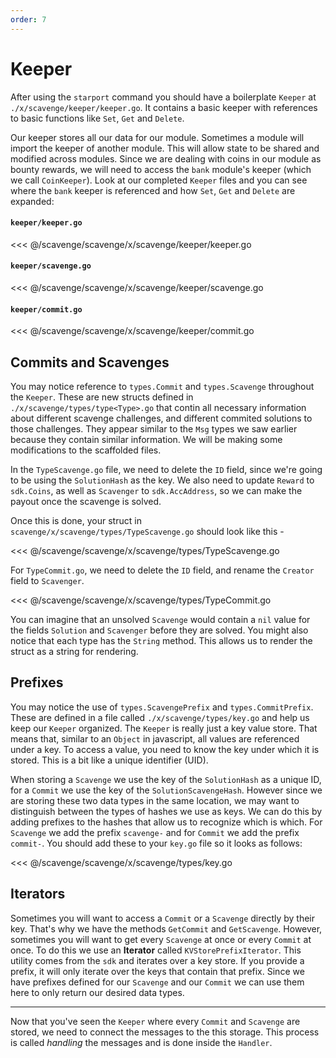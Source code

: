 ```yaml
---
order: 7
---
```


# Keeper

After using the `starport` command you should have a boilerplate `Keeper` at `./x/scavenge/keeper/keeper.go`. It contains a basic keeper with references to basic functions like `Set`, `Get` and `Delete`.

Our keeper stores all our data for our module. Sometimes a module will import the keeper of another module. This will allow state to be shared and modified across modules. Since we are dealing with coins in our module as bounty rewards, we will need to access the `bank` module's keeper (which we call `CoinKeeper`). Look at our completed `Keeper` files and you can see where the `bank` keeper is referenced and how `Set`, `Get` and `Delete` are expanded:

#### `keeper/keeper.go`
<<< @/scavenge/scavenge/x/scavenge/keeper/keeper.go

#### `keeper/scavenge.go`
<<< @/scavenge/scavenge/x/scavenge/keeper/scavenge.go

#### `keeper/commit.go`
<<< @/scavenge/scavenge/x/scavenge/keeper/commit.go

## Commits and Scavenges

You may notice reference to `types.Commit` and `types.Scavenge` throughout the `Keeper`. These are new structs defined in `./x/scavenge/types/type<Type>.go` that contin all necessary information about different scavenge challenges, and different commited solutions to those challenges. They appear similar to the `Msg` types we saw earlier because they contain similar information. We will be making some modifications to the scaffolded files.

In the `TypeScavenge.go` file, we need to delete the `ID` field, since we're going to be using the `SolutionHash` as the key. We also need to update `Reward` to `sdk.Coins`, as well as `Scavenger` to `sdk.AccAddress`, so we can make the payout once the scavenge is solved.

Once this is done, your struct in `scavenge/x/scavenge/types/TypeScavenge.go` should look like this -

<<< @/scavenge/scavenge/x/scavenge/types/TypeScavenge.go

For `TypeCommit.go`, we need to delete the `ID` field, and rename the `Creator` field to `Scavenger`.

<<< @/scavenge/scavenge/x/scavenge/types/TypeCommit.go

You can imagine that an unsolved `Scavenge` would contain a `nil` value for the fields `Solution` and `Scavenger` before they are solved. You might also notice that each type has the `String` method. This allows us to render the struct as a string for rendering.

## Prefixes

You may notice the use of `types.ScavengePrefix` and `types.CommitPrefix`. These are defined in a file called `./x/scavenge/types/key.go` and help us keep our `Keeper` organized. The `Keeper` is really just a key value store. That means that, similar to an `Object` in javascript, all values are referenced under a key. To access a value, you need to know the key under which it is stored. This is a bit like a unique identifier (UID).

When storing a `Scavenge` we use the key of the `SolutionHash` as a unique ID, for a `Commit` we use the key of the `SolutionScavengeHash`. However since we are storing these two data types in the same location, we may want to distinguish between the types of hashes we use as keys. We can do this by adding prefixes to the hashes that allow us to recognize which is which. For `Scavenge` we add the prefix `scavenge-` and for `Commit` we add the prefix `commit-`. You should add these to your `key.go` file so it looks as follows:

<<< @/scavenge/scavenge/x/scavenge/types/key.go

## Iterators

Sometimes you will want to access a `Commit` or a `Scavenge` directly by their key. That's why we have the methods `GetCommit` and `GetScavenge`. However, sometimes you will want to get every `Scavenge` at once or every `Commit` at once. To do this we use an **Iterator** called `KVStorePrefixIterator`. This utility comes from the `sdk` and iterates over a key store. If you provide a prefix, it will only iterate over the keys that contain that prefix. Since we have prefixes defined for our `Scavenge` and our `Commit` we can use them here to only return our desired data types.

---

Now that you've seen the `Keeper` where every `Commit` and `Scavenge` are stored, we need to connect the messages to the this storage. This process is called _handling_ the messages and is done inside the `Handler`.
